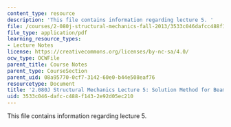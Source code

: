 ```yaml
---
content_type: resource
description: 'This file contains information regarding lecture 5. '
file: /courses/2-080j-structural-mechanics-fall-2013/3533c046dafcc488f1432e92d05ec210_MIT2_080JF13_Lecture5.pdf
file_type: application/pdf
learning_resource_types:
- Lecture Notes
license: https://creativecommons.org/licenses/by-nc-sa/4.0/
ocw_type: OCWFile
parent_title: Course Notes
parent_type: CourseSection
parent_uid: 08a95770-0cf7-3142-60e0-b44e508eaf76
resourcetype: Document
title: '2.080J Structural Mechanics Lecture 5: Solution Method for Beam Deflections'
uid: 3533c046-dafc-c488-f143-2e92d05ec210
---
```

This file contains information regarding lecture 5. 